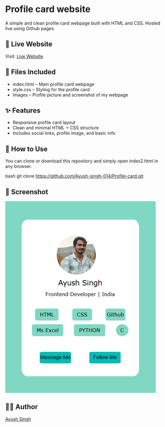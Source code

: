 # Profile card website 

A simple and clean profile card webpage built with HTML and CSS. Hosted live using Github pages.

## 🔗 Live Website

Visit: [Live Website](https://ayush-singh-014.github.io/Profile-card/)

## 📂 Files Included

- index.html – Main profile card webpage
- style.css – Styling for the profile card
- Images – Profile picture and screenshot of my webpage 
  
## ✨ Features

- Responsive profile card layout
- Clean and minimal HTML + CSS structure
- Includes social links, profile image, and basic info

## 🚀 How to Use

You can clone or download this repository and simply open index2.html in any browser.

bash
git clone https://github.com/Ayush-singh-014/Profile-card.git
## 📸 Screenshot

![screenshot](screenshot.png)

## 🙋‍♂ Author

[Ayush Singh](https://github.com/ayush-singh-014)
